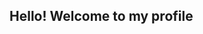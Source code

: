 ## Hello! Welcome to my profile

<div>
  <img [![Top Langs](https://github-readme-stats.vercel.app/api/top-langs/?username=Lethiciahas&layout=compact)](https://github.com/anuraghazra/github-readme-stats)/>
  <img ![Lethicia's GitHub stats](https://github-readme-stats.vercel.app/api?username=Lethiciahas&show_icons=true&theme=transparent)/>
</div>

